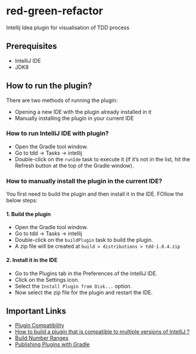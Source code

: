 # red-green-refactor
Intellij Idea plugin for visualisation of TDD process

## Prerequisites
- IntelliJ IDE
- JDK8

## How to run the plugin?
There are two methods of running the plugin:
- Opening a new IDE with the plugin already installed in it
- Manually installing the plugin in your current IDE

### How to run IntelliJ IDE with plugin?
- Open the Gradle tool window.
- Go to tdd -> Tasks -> intellij
- Double-click on the `runIde` task to execute it (if it’s not in the list, hit the Refresh button at the top of the Gradle window).

### How to manually install the plugin in the current IDE?
You first need to build the plugin and then install it in the IDE. FOllow the below steps: 

#### 1. Build the plugin
- Open the Gradle tool window.
- Go to tdd -> Tasks -> intellij
- Double-click on the `buildPlugin` task to build the plugin.
- A zip file will be created at `build > distributions > tdd-1.0.4.zip`

#### 2. Install it in the IDE
- Go to the Plugins tab in the Preferences of the IntelliJ IDE.
- Click on the Settings icon.
- Select the `Install Plugin from Disk...` option.
- Now select the zip file for the plugin and restart the IDE.

## Important Links
- [Plugin Compatibility](https://jetbrains.org/intellij/sdk/docs/basics/getting_started/plugin_compatibility.html)
- [How to build a plugin that is compatible to multiple versions of IntelliJ ?](https://intellij-support.jetbrains.com/hc/en-us/community/posts/360000620084-how-to-build-a-plugin-that-is-compatible-to-multiple-versions-of-IntelliJ-)
- [Build Number Ranges](https://jetbrains.org/intellij/sdk/docs/basics/getting_started/build_number_ranges.html)
- [Publishing Plugins with Gradle](https://jetbrains.org/intellij/sdk/docs/tutorials/build_system/deployment.html)
